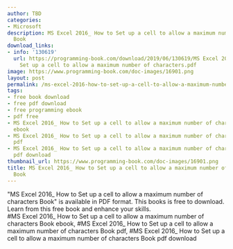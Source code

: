 ```yaml
---
author: TBD
categories:
- Microsoft
description: MS Excel 2016_ How to Set up a cell to allow a maximum number of characters
  Book
download_links:
- info: '130619'
  url: https://programming-book.com/download/2019/06/130619/MS Excel 2016_ How to
    Set up a cell to allow a maximum number of characters.pdf
image: https://www.programming-book.com/doc-images/16901.png
layout: post
permalink: /ms-excel-2016-how-to-set-up-a-cell-to-allow-a-maximum-number-of-characters-book.html
tags:
- free book download
- free pdf download
- free programming ebook
- pdf free
- MS Excel 2016_ How to Set up a cell to allow a maximum number of characters Book
  ebook
- MS Excel 2016_ How to Set up a cell to allow a maximum number of characters Book
  pdf
- MS Excel 2016_ How to Set up a cell to allow a maximum number of characters Book
  pdf download
thumbnail_url: https://www.programming-book.com/doc-images/16901.png
title: MS Excel 2016_ How to Set up a cell to allow a maximum number of characters
  Book
---
```


 
<div class="item-desc text-justify">
  "MS Excel 2016_ How to Set up a cell to allow a maximum number of characters Book" is available in PDF format. This books is free to download. Learn from this free book and enhance your skills.
  <br>
  #MS Excel 2016_ How to Set up a cell to allow a maximum number of characters Book ebook, #MS Excel 2016_ How to Set up a cell to allow a maximum number of characters Book pdf, #MS Excel 2016_ How to Set up a cell to allow a maximum number of characters Book pdf download
</div>